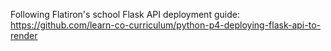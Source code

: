 Following Flatiron's school Flask API deployment guide: 
https://github.com/learn-co-curriculum/python-p4-deploying-flask-api-to-render